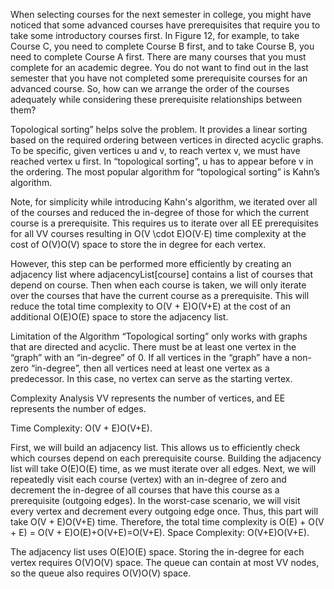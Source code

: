 When selecting courses for the next semester in college, you might have noticed that some advanced courses have prerequisites that require you to take some introductory courses first. In Figure 12, for example, to take Course C, you need to complete Course B first, and to take Course B, you need to complete Course A first. There are many courses that you must complete for an academic degree. You do not want to find out in the last semester that you have not completed some prerequisite courses for an advanced course. So, how can we arrange the order of the courses adequately while considering these prerequisite relationships between them?


Topological sorting” helps solve the problem. It provides a linear sorting based on the required ordering between vertices in directed acyclic graphs. To be specific, given vertices u and v, to reach vertex v, we must have reached vertex u first. In “topological sorting”, u has to appear before v in the ordering. The most popular algorithm for “topological sorting” is Kahn’s algorithm.

Note, for simplicity while introducing Kahn's algorithm, we iterated over all of the courses and reduced the in-degree of those for which the current course is a prerequisite. This requires us to iterate over all EE prerequisites for all VV courses resulting in O(V \cdot E)O(V⋅E) time complexity at the cost of O(V)O(V) space to store the in degree for each vertex.

However, this step can be performed more efficiently by creating an adjacency list where adjacencyList[course] contains a list of courses that depend on course. Then when each course is taken, we will only iterate over the courses that have the current course as a prerequisite. This will reduce the total time complexity to O(V + E)O(V+E) at the cost of an additional O(E)O(E) space to store the adjacency list.


Limitation of the Algorithm
“Topological sorting” only works with graphs that are directed and acyclic.
There must be at least one vertex in the “graph” with an “in-degree” of 0. If all vertices in the “graph” have a non-zero “in-degree”, then all vertices need at least one vertex as a predecessor. In this case, no vertex can serve as the starting vertex.



Complexity Analysis
VV represents the number of vertices, and EE represents the number of edges.

Time Complexity: O(V + E)O(V+E).

First, we will build an adjacency list. This allows us to efficiently check which courses depend on each prerequisite course. Building the adjacency list will take O(E)O(E) time, as we must iterate over all edges.
Next, we will repeatedly visit each course (vertex) with an in-degree of zero and decrement the in-degree of all courses that have this course as a prerequisite (outgoing edges). In the worst-case scenario, we will visit every vertex and decrement every outgoing edge once. Thus, this part will take O(V + E)O(V+E) time.
Therefore, the total time complexity is O(E) + O(V + E) = O(V + E)O(E)+O(V+E)=O(V+E).
Space Complexity: O(V+E)O(V+E).

The adjacency list uses O(E)O(E) space.
Storing the in-degree for each vertex requires O(V)O(V) space.
The queue can contain at most VV nodes, so the queue also requires O(V)O(V) space.